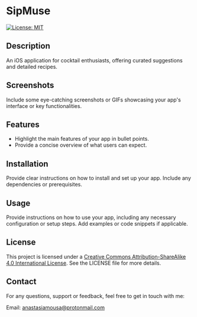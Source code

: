 # SipMuse

[![License: MIT](https://img.shields.io/badge/License-MIT-blue.svg)](https://opensource.org/licenses/MIT)

## Description

An iOS application for cocktail enthusiasts, offering curated suggestions and detailed recipes.

## Screenshots

Include some eye-catching screenshots or GIFs showcasing your app's interface or key functionalities. 

## Features

- Highlight the main features of your app in bullet points.
- Provide a concise overview of what users can expect.

## Installation

Provide clear instructions on how to install and set up your app. Include any dependencies or prerequisites.

## Usage

Provide instructions on how to use your app, including any necessary configuration or setup steps. Add examples or code snippets if applicable.

## License

This project is licensed under a [Creative Commons Attribution-ShareAlike 4.0 International License](LICENSE). See the LICENSE file for more details.

## Contact

For any questions, support or feedback, feel free to get in touch with me:

Email: [anastasiamousa@protonmail.com](mailto:anastasiamousa@protonmail.com)


